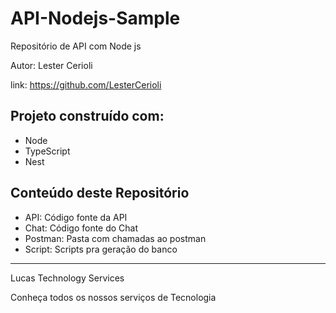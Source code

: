 # API-Nodejs-Sample #
Repositório de API com Node js

Autor: Lester Cerioli

link: https://github.com/LesterCerioli



## Projeto construído com: ##
* Node
* TypeScript
* Nest

## Conteúdo deste Repositório ##
* API: Código fonte da API
* Chat: Código fonte do Chat
* Postman: Pasta com chamadas ao postman
* Script: Scripts pra geração do banco


---
Lucas Technology Services

Conheça todos os nossos serviços de Tecnologia

